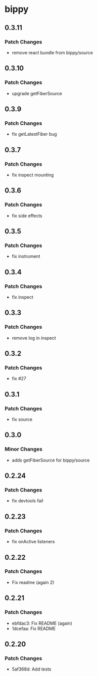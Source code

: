 # bippy

## 0.3.11

### Patch Changes

- remove react bundle from bippy/source

## 0.3.10

### Patch Changes

- upgrade getFiberSource

## 0.3.9

### Patch Changes

- fix getLatestFiber bug

## 0.3.7

### Patch Changes

- fix inspect mounting

## 0.3.6

### Patch Changes

- fix side effects

## 0.3.5

### Patch Changes

- fix instrument

## 0.3.4

### Patch Changes

- fix inspect

## 0.3.3

### Patch Changes

- remove log in inspect

## 0.3.2

### Patch Changes

- fix #27

## 0.3.1

### Patch Changes

- fix source

## 0.3.0

### Minor Changes

- adds getFiberSource for bippy/source

## 0.2.24

### Patch Changes

- fix devtools fail

## 0.2.23

### Patch Changes

- fix onActive listeners

## 0.2.22

### Patch Changes

- Fix readme (again 2)

## 0.2.21

### Patch Changes

- ebfdac3: Fix README (again)
- 1dcefaa: Fix README

## 0.2.20

### Patch Changes

- 5af368d: Add tests
